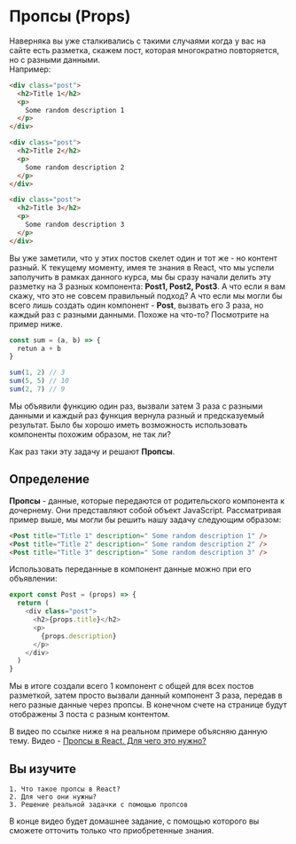 # Пропсы (Props)
Наверняка вы уже сталкивались с такими случаями когда у вас на сайте есть разметка, скажем пост, которая многократно повторяется, но с разными данными.  
Например:

```html
<div class="post">
  <h2>Title 1</h2>
  <p>
    Some random description 1
  </p>
</div>

<div class="post">
  <h2>Title 2</h2>
  <p>
    Some random description 2
  </p>
</div>

<div class="post">
  <h2>Title 3</h2>
  <p>
    Some random description 3
  </p>
</div>
```
Вы уже заметили, что у этих постов скелет один и тот же - но контент разный. К текущему моменту, имея те знания в React, что мы успели заполучить в рамках данного курса, 
мы бы сразу начали делить эту разметку на 3 разных компонента: **Post1, Post2, Post3**. А что если я вам скажу, что это не совсем правильный подход? А что если мы могли бы 
всего лишь создать один компонент - **Post**, вызвать его 3 раза, но каждый раз с разными данными. Похоже на что-то? Посмотрите на пример ниже. 
```javascript
const sum = (a, b) => {
  retun a + b
}

sum(1, 2) // 3
sum(5, 5) // 10
sum(2, 7) // 9
```

Мы объявили функцию один раз, вызвали затем 3 раза с разными данными и каждый раз функция вернула разный и предсказуемый результат. 
Было бы хорошо иметь возможность использовать компоненты похожим образом, не так ли?  

Как раз таки эту задачу и решают **Пропсы**.

## Определение

**Пропсы** - данные, которые передаются от родительского компонента к дочернему. Они представляют собой объект JavaScript. Рассматривая пример выше, мы могли бы решить нашу задачу 
следующим образом:

```html
<Post title="Title 1" description=" Some random description 1" />
<Post title="Title 2" description=" Some random description 2" />
<Post title="Title 3" description=" Some random description 3" />
```

Использовать переданные в компонент данные можно при его объявлении:
```javascript
export const Post = (props) => {
  return (
    <div class="post">
      <h2>{props.title}</h2>
      <p>
        {props.description}
      </p>
    </div>
  )
}
```
Мы в итоге создали всего 1 компонент с общей для всех постов разметкой, затем просто вызвали данный компонент 3 раза, передав в него разные данные через пропсы. В конечном счете 
на странице будут отображены 3 поста с разным контентом. 

В видео по ссылке ниже я на реальном примере объясняю данную тему.
Видео - [Пропсы в React. Для чего это нужно?](https://youtu.be/kz9GrY8zZZk)
## Вы изучите
```
1. Что такое пропсы в React?
2. Для чего они нужны?
3. Решение реальной задачки с помощью пропсов
```  
В конце видео будет домашнее задание, с помощью которого вы сможете отточить только что приобретенные знания.
